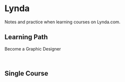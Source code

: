 # Lynda
Notes and practice when learning courses on Lynda.com.


## Learning Path

Become a Graphic Designer

<br>

## Single Course


